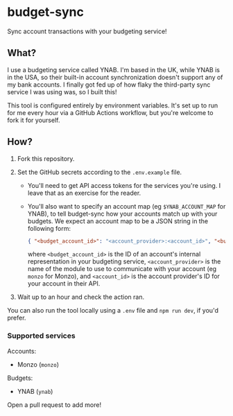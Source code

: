 # budget-sync

Sync account transactions with your budgeting service!

## What?

I use a budgeting service called YNAB. I'm based in the UK, while YNAB is in the
USA, so their built-in account synchronization doesn't support any of my bank
accounts. I finally got fed up of how flaky the third-party sync service I was
using was, so I built this!

This tool is configured entirely by environment variables. It's set up to run
for me every hour via a GitHub Actions workflow, but you're welcome to fork it
for yourself.

## How?

1. Fork this repository.
1. Set the GitHub secrets according to the `.env.example` file.

   - You'll need to get API access tokens for the services you're using. I leave
     that as an exercise for the reader.
   - You'll also want to specify an account map (eg `$YNAB_ACCOUNT_MAP` for
     YNAB), to tell budget-sync how your accounts match up with your budgets. We
     expect an account map to be a JSON string in the following form:

     ```json
     { "<budget_account_id>": "<account_provider>:<account_id>", "<budget_account_id>": "<account_provider>:<account_id>", ... }
     ```

     where `<budget_account_id>` is the ID of an account's internal
     representation in your budgeting service, `<account_provider>` is the name
     of the module to use to communicate with your account (eg `monzo` for
     Monzo), and `<account_id>` is the account provider's ID for your account in
     their API.

1. Wait up to an hour and check the action ran.

You can also run the tool locally using a `.env` file and `npm run dev`, if
you'd prefer.

### Supported services

Accounts:

- Monzo (`monzo`)

Budgets:

- YNAB (`ynab`)

Open a pull request to add more!
